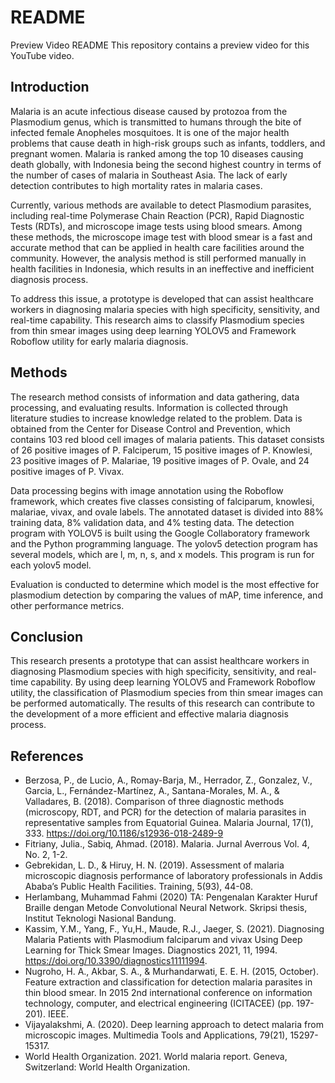 

# README

Preview Video README
This repository contains a preview video for this YouTube video.

## Introduction

Malaria is an acute infectious disease caused by protozoa from the Plasmodium genus, which is transmitted to humans through the bite of infected female Anopheles mosquitoes. It is one of the major health problems that cause death in high-risk groups such as infants, toddlers, and pregnant women. Malaria is ranked among the top 10 diseases causing death globally, with Indonesia being the second highest country in terms of the number of cases of malaria in Southeast Asia. The lack of early detection contributes to high mortality rates in malaria cases. 

Currently, various methods are available to detect Plasmodium parasites, including real-time Polymerase Chain Reaction (PCR), Rapid Diagnostic Tests (RDTs), and microscope image tests using blood smears. Among these methods, the microscope image test with blood smear is a fast and accurate method that can be applied in health care facilities around the community. However, the analysis method is still performed manually in health facilities in Indonesia, which results in an ineffective and inefficient diagnosis process. 

To address this issue, a prototype is developed that can assist healthcare workers in diagnosing malaria species with high specificity, sensitivity, and real-time capability. This research aims to classify Plasmodium species from thin smear images using deep learning YOLOV5 and Framework Roboflow utility for early malaria diagnosis. 

## Methods

The research method consists of information and data gathering, data processing, and evaluating results. Information is collected through literature studies to increase knowledge related to the problem. Data is obtained from the Center for Disease Control and Prevention, which contains 103 red blood cell images of malaria patients. This dataset consists of 26 positive images of P. Falciperum, 15 positive images of P. Knowlesi, 23 positive images of P. Malariae, 19 positive images of P. Ovale, and 24 positive images of P. Vivax. 

Data processing begins with image annotation using the Roboflow framework, which creates five classes consisting of falciparum, knowlesi, malariae, vivax, and ovale labels. The annotated dataset is divided into 88% training data, 8% validation data, and 4% testing data. The detection program with YOLOV5 is built using the Google Collaboratory framework and the Python programming language. The yolov5 detection program has several models, which are l, m, n, s, and x models. This program is run for each yolov5 model. 

Evaluation is conducted to determine which model is the most effective for plasmodium detection by comparing the values of mAP, time inference, and other performance metrics. 

## Conclusion

This research presents a prototype that can assist healthcare workers in diagnosing Plasmodium species with high specificity, sensitivity, and real-time capability. By using deep learning YOLOV5 and Framework Roboflow utility, the classification of Plasmodium species from thin smear images can be performed automatically. The results of this research can contribute to the development of a more efficient and effective malaria diagnosis process. 

## References

- Berzosa, P., de Lucio, A., Romay-Barja, M., Herrador, Z., Gonzalez, V., Garcia, L., Fernández-Martínez, A., Santana-Morales, M. A., & Valladares, B. (2018). Comparison of three diagnostic methods (microscopy, RDT, and PCR) for the detection of malaria parasites in representative samples from Equatorial Guinea. Malaria Journal, 17(1), 333. https://doi.org/10.1186/s12936-018-2489-9
- Fitriany, Julia., Sabiq, Ahmad. (2018). Malaria. Jurnal Averrous Vol. 4, No. 2, 1-2. 
- Gebrekidan, L. D., & Hiruy, H. N. (2019). Assessment of malaria microscopic diagnosis performance of laboratory professionals in Addis Ababa’s Public Health Facilities. Training, 5(93), 44-08. 
- Herlambang, Muhammad Fahmi (2020) TA: Pengenalan Karakter Huruf Braille dengan Metode Convolutional Neural Network. Skripsi thesis, Institut Teknologi Nasional Bandung. 
- Kassim, Y.M., Yang, F., Yu,H., Maude, R.J., Jaeger, S. (2021). Diagnosing Malaria Patients with Plasmodium falciparum and vivax Using Deep Learning for Thick Smear Images. Diagnostics 2021, 11, 1994. https://doi.org/10.3390/diagnostics11111994. 
- Nugroho, H. A., Akbar, S. A., & Murhandarwati, E. E. H. (2015, October). Feature extraction and classification for detection malaria parasites in thin blood smear. In 2015 2nd international conference on information technology, computer, and electrical engineering (ICITACEE) (pp. 197-201). IEEE.  
- Vijayalakshmi, A. (2020). Deep learning approach to detect malaria from microscopic images. Multimedia Tools and Applications, 79(21), 15297-15317. 
- World Health Organization. 2021. World malaria report. Geneva, Switzerland: World Health Organization.  
